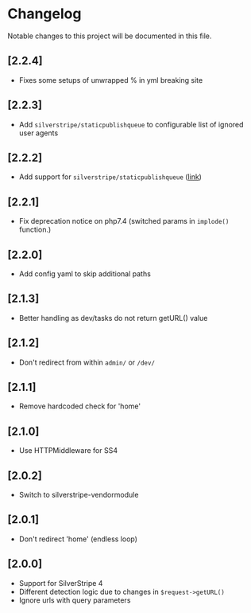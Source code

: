 # Changelog

Notable changes to this project will be documented in this file.

## [2.2.4]

- Fixes some setups of unwrapped % in yml breaking site


## [2.2.3]

- Add `silverstripe/staticpublishqueue` to configurable list of ignored user agents


## [2.2.2]

- Add support for `silverstripe/staticpublishqueue` ([link](https://github.com/axllent/silverstripe-trailing-slash/pull/11))


## [2.2.1]

- Fix deprecation notice on php7.4 (switched params in `implode()` function.)


## [2.2.0]

- Add config yaml to skip additional paths


## [2.1.3]

- Better handling as dev/tasks do not return getURL() value


## [2.1.2]

- Don't redirect from within `admin/` or `/dev/`


## [2.1.1]

- Remove hardcoded check for 'home'


## [2.1.0]

- Use HTTPMiddleware for SS4


## [2.0.2]

- Switch to silverstripe-vendormodule


## [2.0.1]

- Don't redirect 'home' (endless loop)


## [2.0.0]

- Support for SilverStripe 4
- Different detection logic due to changes in `$request->getURL()`
- Ignore urls with query parameters

